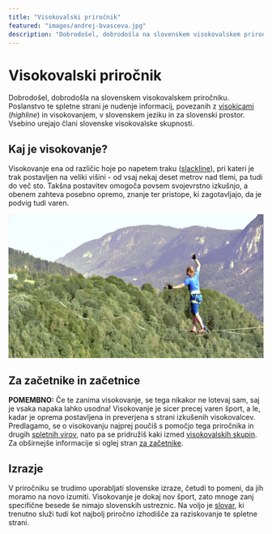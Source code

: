 ```yaml
---
title: "Visokovalski priročnik"
featured: "images/andrej-bvasceva.jpg"
description: "Dobrodošel, dobrodošla na slovenskem visokovalskem priročniku. Poslanstvo te spletne strani je nudenje informacij, povezanih z visokicami (highline) in visokovanjem, v slovenskem jeziku in za slovenski prostor. Vsebino urejajo člani slovenske visokovalske skupnosti."
---
```


# Visokovalski priročnik

Dobrodošel, dobrodošla na slovenskem visokovalskem priročniku. Poslanstvo te spletne strani je nudenje informacij, povezanih z [visokicami](visokica) (_highline_) in visokovanjem, v slovenskem jeziku in za slovenski prostor. Vsebino urejajo člani slovenske visokovalske skupnosti.

## Kaj je visokovanje?

Visokovanje ena od različic hoje po napetem traku ([slackline](slackline)), pri kateri je trak postavljen na veliki višini - od vsaj nekaj deset metrov nad tlemi, pa tudi do več sto. Takšna postavitev omogoča povsem svojevrstno izkušnjo, a obenem zahteva posebno opremo, znanje ter pristope, ki zagotavljajo, da je podvig tudi varen.

![Andrej Bvaščeva](images/andrej-bvasceva.jpg)

## Za začetnike in začetnice

**POMEMBNO:** Če te zanima visokovanje, se tega nikakor ne lotevaj sam, saj je vsaka napaka lahko usodna! Visokovanje je sicer precej varen šport, a le, kadar je oprema postavljena in preverjena s strani izkušenih visokovalcev. Predlagamo, se o visokovanju najprej poučiš s pomočjo tega priročnika in drugih [spletnih virov](spletni-viri), nato pa se pridružiš kaki izmed [visokovalskih skupin](skupnost). Za obširnejše informacije si oglej stran [za začetnike](za-zacetnike).

## Izrazje

V priročniku se trudimo uporabljati slovenske izraze, četudi to pomeni, da jih moramo na novo izumiti. Visokovanje je dokaj nov šport, zato mnoge zanj specifične besede še nimajo slovenskih ustreznic. Na voljo je [slovar](slovar), ki trenutno služi tudi kot najbolj priročno izhodišče za raziskovanje te spletne strani.
